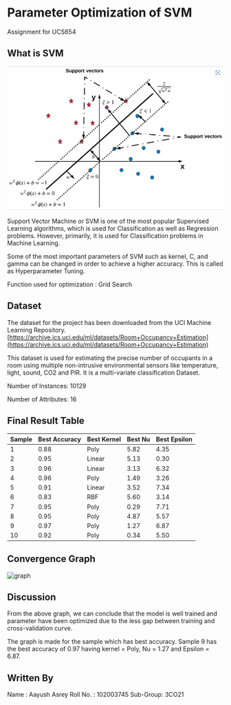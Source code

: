 # Parameter Optimization of SVM
Assignment for UCS654

## What is SVM 

![SVM](SVM.png)

Support Vector Machine or SVM is one of the most popular Supervised Learning algorithms, which is used for Classification as well as Regression problems. However, primarily, it is used for Classification problems in Machine Learning.

Some of the most important parameters of SVM such as kernel, C, and gamma can be changed in order to achieve a higher accuracy. This is called as Hyperparameter Tuning. 

Function used for optimization : Grid Search

## Dataset

The dataset for the project has been downloaded from the UCI Machine Learning Repository.
[https://archive.ics.uci.edu/ml/datasets/Room+Occupancy+Estimation](https://archive.ics.uci.edu/ml/datasets/Room+Occupancy+Estimation)

This dataset is used for estimating the precise number of occupants in a room using multiple non-intrusive environmental sensors like temperature, light, sound, CO2 and PIR. It is a multi-variate classification Dataset.

Number of Instances: 10129

Number of Attributes: 16

## Final Result Table

| Sample  | Best Accuracy | Best Kernel | Best Nu | Best Epsilon |
| -----   | ------------- | ----------- | ------- | ------------ |
| 1 | 0.88 | Poly | 5.82 | 4.35 |
| 2 | 0.95 | Linear | 5.13 | 0.30 |
| 3 | 0.96 | Linear | 3.13 | 6.32 |
| 4 | 0.96 | Poly | 1.49 | 3.26 |
| 5 | 0.91 | Linear | 3.52 | 7.34 |
| 6 | 0.83 | RBF | 5.60 | 3.14 |
| 7 | 0.95 | Poly | 0.29 | 7.71 |
| 8 | 0.95 | Poly | 4.87 | 5.57 |
| 9 | 0.97 | Poly | 1.27 | 6.87 |
| 10 | 0.92 | Poly | 0.34 | 5.50 |

## Convergence Graph
![graph](https://user-images.githubusercontent.com/72306997/233000047-3bbc6cf2-8ec0-4276-8519-17da7da2fb25.png)

## Discussion
From the above graph, we can conclude that the model is well trained and parameter have been optimized due to the less gap between training and cross-validation curve.

The graph is made for the sample which has best accuracy. Sample 9 has the best accuracy of 0.97 having kernel = Poly, Nu = 1.27 and Epsilon = 6.87.

## Written By
Name : Aayush Asrey
Roll No. : 102003745
Sub-Group: 3CO21
